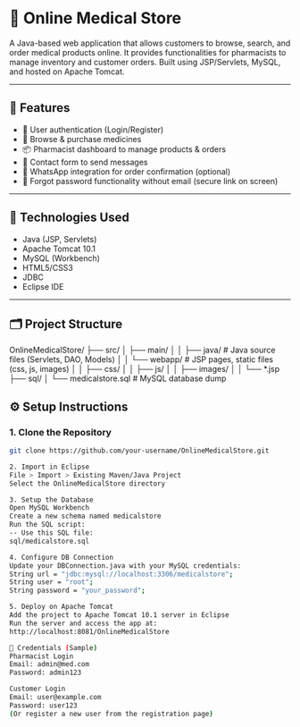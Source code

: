 # 💊 Online Medical Store

A Java-based web application that allows customers to browse, search, and order medical products online. It provides functionalities for pharmacists to manage inventory and customer orders. Built using JSP/Servlets, MySQL, and hosted on Apache Tomcat.

---

## 🚀 Features

- 🔐 User authentication (Login/Register)
- 🛒 Browse & purchase medicines
- 📦 Pharmacist dashboard to manage products & orders
- 💬 Contact form to send messages
- 📱 WhatsApp integration for order confirmation (optional)
- 📁 Forgot password functionality without email (secure link on screen)

---

## 🧱 Technologies Used

- Java (JSP, Servlets)
- Apache Tomcat 10.1
- MySQL (Workbench)
- HTML5/CSS3
- JDBC
- Eclipse IDE

---

## 🗂️ Project Structure

OnlineMedicalStore/
├── src/
│ ├── main/
│ │ ├── java/ # Java source files (Servlets, DAO, Models)
│ │ └── webapp/ # JSP pages, static files (css, js, images)
│ │ ├── css/
│ │ ├── js/
│ │ ├── images/
│ │ └── *.jsp
├── sql/
│ └── medicalstore.sql # MySQL database dump

## ⚙️ Setup Instructions

### 1. Clone the Repository

```bash
git clone https://github.com/your-username/OnlineMedicalStore.git

2. Import in Eclipse
File > Import > Existing Maven/Java Project
Select the OnlineMedicalStore directory

3. Setup the Database
Open MySQL Workbench
Create a new schema named medicalstore
Run the SQL script:
-- Use this SQL file:
sql/medicalstore.sql

4. Configure DB Connection
Update your DBConnection.java with your MySQL credentials:
String url = "jdbc:mysql://localhost:3306/medicalstore";
String user = "root";
String password = "your_password";

5. Deploy on Apache Tomcat
Add the project to Apache Tomcat 10.1 server in Eclipse
Run the server and access the app at:
http://localhost:8081/OnlineMedicalStore

📝 Credentials (Sample)
Pharmacist Login
Email: admin@med.com
Password: admin123

Customer Login
Email: user@example.com
Password: user123
(Or register a new user from the registration page)


